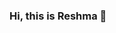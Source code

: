 ### Hi, this is Reshma 👋

<!--
**Reshma0795/Reshma0795** is a ✨ _special_ ✨ repository because its `README.md` (this file) appears on your GitHub profile.

Here are some ideas to get you started:

- 🔭 I’m currently working on Data Science Projects
- 🌱 I’m currently learning Python and Power BI
- 👯 I’m looking to collaborate on data science projects
- 🤔 I’m looking for help with Python
